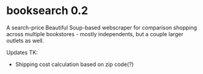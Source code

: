 # booksearch 0.2
A search-price Beautiful Soup-based webscraper for comparison shopping across multiple bookstores - mostly independents, but a couple larger outlets as well.

Updates TK:

* Shipping cost calculation based on zip code(?)

